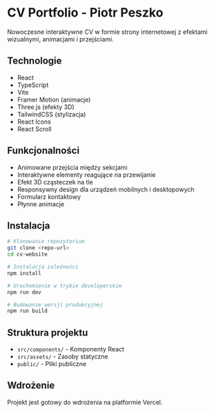 # CV Portfolio - Piotr Peszko

Nowoczesne interaktywne CV w formie strony internetowej z efektami wizualnymi, animacjami i przejściami.

## Technologie

- React
- TypeScript
- Vite
- Framer Motion (animacje)
- Three.js (efekty 3D)
- TailwindCSS (stylizacja)
- React Icons
- React Scroll

## Funkcjonalności

- Animowane przejścia między sekcjami
- Interaktywne elementy reagujące na przewijanie
- Efekt 3D cząsteczek na tle
- Responsywny design dla urządzeń mobilnych i desktopowych
- Formularz kontaktowy
- Płynne animacje

## Instalacja

```bash
# Klonowanie repozytorium
git clone <repo-url>
cd cv-website

# Instalacja zależności
npm install

# Uruchomienie w trybie developerskim
npm run dev

# Budowanie wersji produkcyjnej
npm run build
```

## Struktura projektu

- `src/components/` - Komponenty React
- `src/assets/` - Zasoby statyczne
- `public/` - Pliki publiczne

## Wdrożenie

Projekt jest gotowy do wdrożenia na platformie Vercel. 